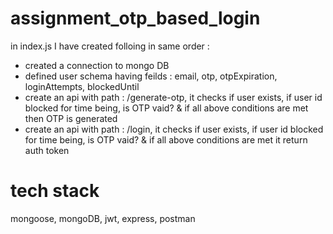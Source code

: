# assignment_otp_based_login
in index.js I have created folloing in same order : 
- created a connection to mongo DB
- defined user schema having feilds : email, otp, otpExpiration, loginAttempts, blockedUntil
- create an api with path : /generate-otp, it checks if user exists, if user id blocked for time being, is OTP vaid? & if all above conditions are met then OTP is generated
- create an api with path : /login, it checks if user exists, if user id blocked for time being, is OTP vaid? & if all above conditions are met it return auth token

# tech stack
mongoose, mongoDB, jwt, express, postman
